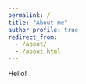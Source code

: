 ```yaml
---
permalink: /
title: "About me"
author_profile: true
redirect_from: 
  - /about/
  - /about.html
---
```


Hello!
